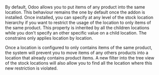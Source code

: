 By default, Odoo allows you to put items of any product into the same
location. This behaviour remains the one by default once the addon is
installed. Once installed, you can specify at any level of the stock
location hierarchy if you want to restrict the usage of the location to
only items of the same product. This property is inherited by all the
children locations while you don't specify an other specific value on a
child location. The constrains only applies location by location.

Once a location is configured to only contains items of the same
product, the system will prevent you to move items of any others
products into a location that already contains product items. A new
filter into the tree view of the stock locations will also allow you to
find all the location where this new restriction is violated.
